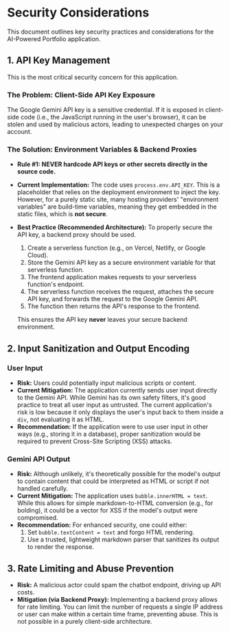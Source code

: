 # Security Considerations

This document outlines key security practices and considerations for the AI-Powered Portfolio application.

## 1. API Key Management

This is the most critical security concern for this application.

### The Problem: Client-Side API Key Exposure

The Google Gemini API key is a sensitive credential. If it is exposed in client-side code (i.e., the JavaScript running in the user's browser), it can be stolen and used by malicious actors, leading to unexpected charges on your account.

### The Solution: Environment Variables & Backend Proxies

-   **Rule #1: NEVER hardcode API keys or other secrets directly in the source code.**
-   **Current Implementation:** The code uses `process.env.API_KEY`. This is a placeholder that relies on the deployment environment to inject the key. However, for a purely static site, many hosting providers' "environment variables" are build-time variables, meaning they get embedded in the static files, which is **not secure**.
-   **Best Practice (Recommended Architecture):** To properly secure the API key, a backend proxy should be used.
    1.  Create a serverless function (e.g., on Vercel, Netlify, or Google Cloud).
    2.  Store the Gemini API key as a secure environment variable for that serverless function.
    3.  The frontend application makes requests to your serverless function's endpoint.
    4.  The serverless function receives the request, attaches the secure API key, and forwards the request to the Google Gemini API.
    5.  The function then returns the API's response to the frontend.

    This ensures the API key **never** leaves your secure backend environment.

## 2. Input Sanitization and Output Encoding

### User Input

-   **Risk:** Users could potentially input malicious scripts or content.
-   **Current Mitigation:** The application currently sends user input directly to the Gemini API. While Gemini has its own safety filters, it's good practice to treat all user input as untrusted. The current application's risk is low because it only displays the user's input back to them inside a `div`, not evaluating it as HTML.
-   **Recommendation:** If the application were to use user input in other ways (e.g., storing it in a database), proper sanitization would be required to prevent Cross-Site Scripting (XSS) attacks.

### Gemini API Output

-   **Risk:** Although unlikely, it's theoretically possible for the model's output to contain content that could be interpreted as HTML or script if not handled carefully.
-   **Current Mitigation:** The application uses `bubble.innerHTML = text`. While this allows for simple markdown-to-HTML conversion (e.g., for bolding), it could be a vector for XSS if the model's output were compromised.
-   **Recommendation:** For enhanced security, one could either:
    1.  Set `bubble.textContent = text` and forgo HTML rendering.
    2.  Use a trusted, lightweight markdown parser that sanitizes its output to render the response.

## 3. Rate Limiting and Abuse Prevention

-   **Risk:** A malicious actor could spam the chatbot endpoint, driving up API costs.
-   **Mitigation (via Backend Proxy):** Implementing a backend proxy allows for rate limiting. You can limit the number of requests a single IP address or user can make within a certain time frame, preventing abuse. This is not possible in a purely client-side architecture.
